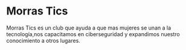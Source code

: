 # Morras Tics
Morras Tics es un club que ayuda a que mas mujeres se unan a la tecnología,nos capacitamos en ciberseguridad y expandimos nuestro conocimiento a otros lugares. 
